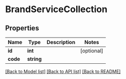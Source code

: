 # BrandServiceCollection

## Properties
Name | Type | Description | Notes
------------ | ------------- | ------------- | -------------
**id** | **int** |  | [optional] 
**code** | **string** |  | 

[[Back to Model list]](../README.md#documentation-for-models) [[Back to API list]](../README.md#documentation-for-api-endpoints) [[Back to README]](../README.md)


